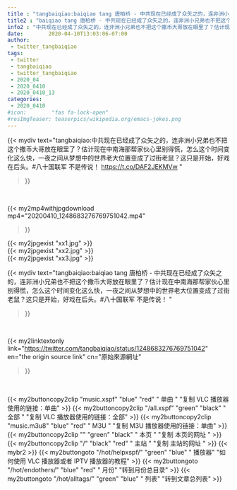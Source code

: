 ```yaml
---
title : "tangbaiqiao:baiqiao tang 唐柏桥 - 中共现在已经成了众矢之的，连非洲小兄弟也不把这个撒币大哥放在眼里了？估计现在中南海那帮家伙心里别得慌，怎么这个时间变化这么快，一夜之间从梦想中的世界老大位置变成了过街老鼠？这只是开始，好戏在后头。#八十国联军 不是传说！ "
title2 : "baiqiao tang 唐柏桥 - 中共现在已经成了众矢之的，连非洲小兄弟也不把这个撒币大哥放在眼里了？估计现在中南海那帮家伙心里别得慌，怎么这个时间变化这么快，一夜之间从梦想中的世界老大位置变成了过街老鼠？这只是开始，好戏在后头。#八十国联军 不是传说！ "
info2 : "中共现在已经成了众矢之的，连非洲小兄弟也不把这个撒币大哥放在眼里了？估计现在中南海那帮家伙心里别得慌，怎么这个时间变化这么快，一夜之间从梦想中的世界老大位置变成了过街老鼠？这只是开始，好戏在后头。#八十国联军 不是传说！ https://t.co/DAF2JEKMVw "
date:        2020-04-10T13:03:06-07:00
author:
 - twitter_tangbaiqiao
tags:
 - twitter
 - tangbaiqiao
 - twitter_tangbaiqiao
 - 2020_04
 - 2020_0410
 - 2020_0410_13
categories:
 - 2020_0410
#icon:        "fas fa-lock-open"
#resImgTeaser: teaserpics/wikipedia.org/emacs-jokes.png
---
```


{{< mydiv text="tangbaiqiao:中共现在已经成了众矢之的，连非洲小兄弟也不把这个撒币大哥放在眼里了？估计现在中南海那帮家伙心里别得慌，怎么这个时间变化这么快，一夜之间从梦想中的世界老大位置变成了过街老鼠？这只是开始，好戏在后头。#八十国联军 不是传说！ https://t.co/DAF2JEKMVw "
>}}
<br>


{{< my2mp4withjpgdownload mp4="20200410_1248683276769751042.mp4"
>}}

{{< my2jpgexist "xx1.jpg" >}}<br>
{{< my2jpgexist "xx2.jpg" >}}<br>
{{< my2jpgexist "xx3.jpg" >}}<br>



{{< mydiv text="tangbaiqiao:baiqiao tang 唐柏桥 - 中共现在已经成了众矢之的，连非洲小兄弟也不把这个撒币大哥放在眼里了？估计现在中南海那帮家伙心里别得慌，怎么这个时间变化这么快，一夜之间从梦想中的世界老大位置变成了过街老鼠？这只是开始，好戏在后头。#八十国联军 不是传说！ "
>}}
<br>

{{< my2linktextonly link="https://twitter.com/tangbaiqiao/status/1248683276769751042"
en="the origin source link" cn="原始來源網址"
>}}


<br>

{{< my2buttoncopy2clip "music.xspf"        "blue"   "red"    " 单曲 "  "复制 VLC 播放器使用的链接：单曲" >}} {{< my2buttoncopy2clip "/all.xspf"         "green"  "black"  " 全部 "  "复制 VLC 播放器使用的链接：全部" >}} {{< my2buttoncopy2clip "music.m3u8"        "blue"   "red"    " M3U  "    "复制 M3U 播放器使用的链接：单曲" >}} {{< my2buttoncopy2clip ""                  "green"  "black"  " 本页 "    "复制 本页的网址 " >}} {{< my2buttoncopy2clip "/"                 "black"  "red"    " 主站 "    "复制 主站的网址 " >}} {{< mybr2 >}} {{< my2buttongoto      "/hot/helpxspf/"    "green"  "blue"   " 播放器" "如何使用 VLC 播放器或者 IPTV 播放器的教程" >}} {{< my2buttongoto      "/hot/endothers/"   "blue"   "red"    " 月份"   "转到月份总目录" >}} {{< my2buttongoto      "/hot/alltags/"     "green"  "blue"   " 列表"   "转到文章总列表" >}} 
